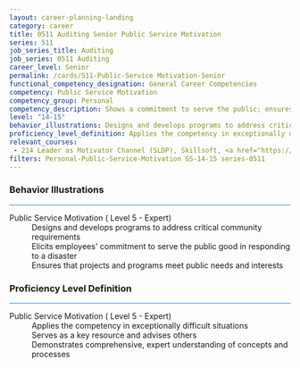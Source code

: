 ```yaml
---
layout: career-planning-landing
category: career
title: 0511 Auditing Senior Public Service Motivation
series: 511
job_series_title: Auditing
job_series: 0511 Auditing
career_level: Senior
permalink: /cards/511-Public-Service Motivation-Senior
functional_competency_designation: General Career Competencies
competency: Public Service Motivation
competency_group: Personal
competency_description: Shows a commitment to serve the public; ensures that actions meet public needs; aligns organizational objectives and practices with public interests
level: "14-15"
behavior_illustrations: Designs and develops programs to address critical community requirements ? Elicits employees' commitment to serve the public good in responding to a disaster ? Ensures that projects and programs meet public needs and interests
proficiency_level_definition: Applies the competency in exceptionally difficult situations ? Serves as a key resource and advises others ? Demonstrates comprehensive, expert understanding of concepts and processes
relevant_courses: 
 - 214 Leader as Motivator Channel (SLDP), Skillsoft, <a href="https://www.skillsoft.com/channel/leader-as-motivator-3b0712bc-86b3-42b3-950b-65d0fc50cf6c">https://www.skillsoft.com/channel/leader-as-motivator-3b0712bc-86b3-42b3-950b-65d0fc50cf6c</a>
filters: Personal-Public-Service-Motivation GS-14-15 series-0511
---
```


<div class="desktop:grid-col-6 margin-y-3">
  <div class="border-top-2 bg-white padding-3 shadow-5 height-full members-hover border-1px button-border border-top-blue radius-lg card-text-color">
    <h3>Behavior Illustrations</h3>
    <hr style="background-color: #2680EB !important;"/>
    <dl class="text-base card-content-color"><dt>Public Service Motivation ( Level 5 - Expert)</dt><dd>Designs and develops programs to address critical community requirements </dd><dd> Elicits employees' commitment to serve the public good in responding to a disaster </dd><dd> Ensures that projects and programs meet public needs and interests</dd></dl>
  </div>
</div>
<div class="desktop:grid-col-6 margin-y-3">
  <div class="border-top-2 bg-white padding-3 shadow-5 height-full members-hover border-1px button-border border-top-blue radius-lg card-text-color">
    <h3>Proficiency Level Definition</h3>
     <hr style="background-color: #2680EB !important;"/>
    <dl class="text-base card-content-color"><dt>Public Service Motivation ( Level 5 - Expert)</dt><dd>Applies the competency in exceptionally difficult situations </dd><dd> Serves as a key resource and advises others </dd><dd> Demonstrates comprehensive, expert understanding of concepts and processes</dd></dl>
  </div>
</div>